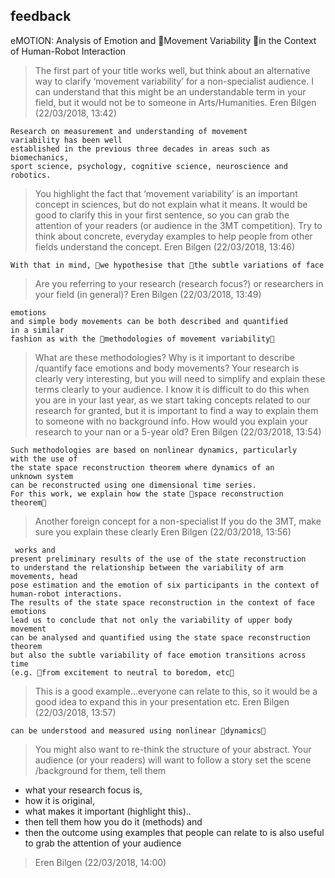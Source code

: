 feedback
---


eMOTION: Analysis of Emotion and Movement Variability in the Context of Human-Robot Interaction

> The first part of your title works well, but think about an alternative way to clarify 
‘movement variability’ for a non-specialist audience. 
I can understand that this might be an understandable term in your field, 
but it would not be to someone in Arts/Humanities.
> Eren Bilgen (22/03/2018, 13:42)



```
Research on measurement and understanding of movement
variability has been well
established in the previous three decades in areas such as
biomechanics,
sport science, psychology, cognitive science, neuroscience and
robotics.
```

> You highlight the fact that ‘movement variability’ is an 
important concept in sciences, but do not explain what it means. 
It would be good to clarify this in your first sentence, 
so you can grab the attention of your readers (or audience in the 3MT competition). 
Try to think about concrete, everyday examples to help people from other 
fields understand the concept. 
> Eren Bilgen (22/03/2018, 13:46)


```
With that in mind, we hypothesise that the subtle variations of face
```
> Are you referring to your research (research focus?) or researchers in your field (in general)?
> Eren Bilgen (22/03/2018, 13:49)



```
emotions
and simple body movements can be both described and quantified
in a similar
fashion as with the methodologies of movement variability
```
> What are these methodologies? 
Why is it important to describe /quantify face emotions and body movements? 
Your research is clearly very interesting, 
but you will need to simplify and explain these terms clearly to your audience. 
I know it is difficult to do this when you are in your last year, 
as we start taking concepts related to our research for granted, 
but it is important to find a way to explain them to someone with no background info. 
How would you explain your research to your nan or a 5-year old? 
> Eren Bilgen (22/03/2018, 13:54)


```
Such methodologies are based on nonlinear dynamics, particularly
with the use of
the state space reconstruction theorem where dynamics of an
unknown system
can be reconstructed using one dimensional time series.
For this work, we explain how the state space reconstruction
theorem
```
> Another foreign concept for a non-specialist
If you do the 3MT, make sure you explain these clearly
> Eren Bilgen (22/03/2018, 13:56)


```
 works and
present preliminary results of the use of the state reconstruction
to understand the relationship between the variability of arm
movements, head
pose estimation and the emotion of six participants in the context of
human-robot interactions.
The results of the state space reconstruction in the context of face
emotions
lead us to conclude that not only the variability of upper body
movement
can be analysed and quantified using the state space reconstruction
theorem
but also the subtle variability of face emotion transitions across time
(e.g. from excitement to neutral to boredom, etc
```
> This is a good example…everyone can relate to this, so it would be a good idea to expand this in your presentation etc.
> Eren Bilgen (22/03/2018, 13:57)


```
can be understood and measured using nonlinear dynamics
```

> You might also want to re-think the structure of your abstract. 
Your audience (or your readers) will want to follow a story
set the scene /background for them, 
tell them  
* what your research focus is, 
* how it is original, 
* what makes it important (highlight this)..
* then tell them how you do it (methods) and 
* then the outcome using examples that people can relate to is also useful to grab the attention of your audience

> Eren Bilgen (22/03/2018, 14:00)





